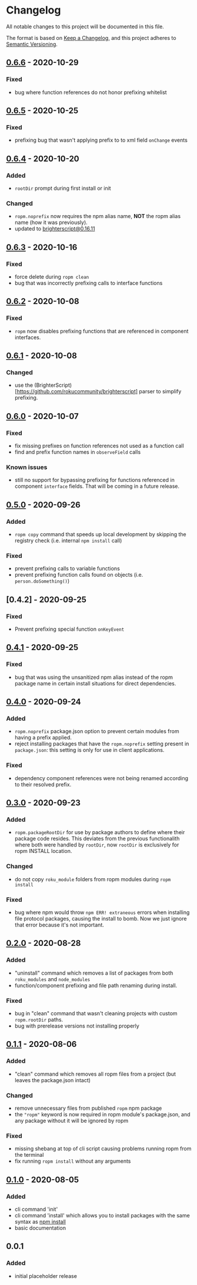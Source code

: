 # Changelog
All notable changes to this project will be documented in this file.

The format is based on [Keep a Changelog](https://keepachangelog.com/en/1.0.0/),
and this project adheres to [Semantic Versioning](https://semver.org/spec/v2.0.0.html).



## [0.6.6] - 2020-10-29
### Fixed
 - bug where function references do not honor prefixing whitelist



## [0.6.5] - 2020-10-25
### Fixed
 - prefixing bug that wasn't applying prefix to to xml field `onChange` events



## [0.6.4] - 2020-10-20
### Added
 - `rootDir` prompt during first install or init
### Changed
 - `ropm.noprefix` now requires the npm alias name, **NOT** the ropm alias name (how it was previously).
 - updated to [brighterscript@0.16.11](https://github.com/rokucommunity/brighterscript/blob/master/CHANGELOG.md#01611---2020-10-20)


## [0.6.3] - 2020-10-16
### Fixed
 - force delete during `ropm clean`
 - bug that was incorrectly prefixing calls to interface functions



## [0.6.2] - 2020-10-08
### Fixed
 - `ropm` now disables prefixing functions that are referenced in component interfaces. 



## [0.6.1] - 2020-10-08
### Changed
 - use the (BrighterScript)[https://github.com/rokucommunity/brighterscript] parser to simplify prefixing.



## [0.6.0] - 2020-10-07
### Fixed
 - fix missing prefixes on function references not used as a function call
 - find and prefix function names in `observeField` calls
### Known issues
 - still no support for bypassing prefixing for functions referenced in component `interface` fields. That will be coming in a future release.



## [0.5.0] - 2020-09-26
### Added
 - `ropm copy` command that speeds up local development by skipping the registry check (i.e. internal `npm install` call)
### Fixed
 - prevent prefixing calls to variable functions
 - prevent prefixing function calls found on objects (i.e. `person.doSomething()`)



## [0.4.2] - 2020-09-25
### Fixed
 - Prevent prefixing special function `onKeyEvent`



## [0.4.1] - 2020-09-25
### Fixed
 - bug that was using the unsanitized npm alias instead of the ropm package name in certain install situations for direct dependencies.



## [0.4.0] - 2020-09-24
### Added
 - `ropm.noprefix` package.json option to prevent certain modules from having a prefix applied. 
 - reject installing packages that have the `ropm.noprefix` setting present in `package.json`: this setting is only for use in client applications.
### Fixed
 - dependency component references were not being renamed according to their resolved prefix.



## [0.3.0] - 2020-09-23
### Added
 - `ropm.packageRootDir` for use by package authors to define where their package code resides. This deviates from the previous functionalith where both were handled by `rootDir`, now `rootDir` is exclusively for ropm INSTALL location.
### Changed
 - do not copy `roku_module` folders from ropm modules during `ropm install`
### Fixed
 - bug where npm would throw `npm ERR! extraneous` errors when installing file protocol packages, causing the install to bomb. Now we just ignore that error because it's not important.



## [0.2.0] - 2020-08-28
### Added
 - "uninstall" command which removes a list of packages from both `roku_modules` and `node_modules`
 - function/component prefixing and file path renaming during install.
### Fixed
 - bug in "clean" command that wasn't cleaning projects with custom `ropm.rootDir` paths.
 - bug with prerelease versions not installing properly



## [0.1.1] - 2020-08-06
### Added
 -  "clean" command which removes all ropm files from a project (but leaves the package.json intact)
### Changed
 - remove unnecessary files from published `ropm` npm package
 - the `"ropm"` keyword is now required in ropm module's package.json, and any package without it will be ignored by ropm
### Fixed
 - missing shebang at top of cli script causing problems running ropm from the terminal
 - fix running `ropm install` without any arguments



## [0.1.0] - 2020-08-05
### Added
 - cli command 'init'
 - cli command 'install' which allows you to install packages with the same syntax as [npm install](https://docs.npmjs.com/cli/install)
 - basic documentation



## 0.0.1
### Added
 - initial placeholder release


[0.1.0]:   https://github.com/rokucommunity/ropm/compare/v0.0.1...v0.1.0
[0.1.1]:   https://github.com/rokucommunity/ropm/compare/v0.1.0...v0.1.1
[0.2.0]:   https://github.com/rokucommunity/ropm/compare/v0.1.1...v0.2.0
[0.3.0]:   https://github.com/rokucommunity/ropm/compare/v0.2.0...v0.3.0
[0.4.0]:   https://github.com/rokucommunity/ropm/compare/v0.3.0...v0.4.0
[0.4.1]:   https://github.com/rokucommunity/ropm/compare/v0.4.0...v0.4.1
[0.5.0]:   https://github.com/rokucommunity/ropm/compare/v0.4.1...v0.5.0
[0.6.0]:   https://github.com/rokucommunity/ropm/compare/v0.5.0...v0.6.0
[0.6.1]:   https://github.com/rokucommunity/ropm/compare/v0.6.0...v0.6.1
[0.6.2]:   https://github.com/rokucommunity/ropm/compare/v0.6.1...v0.6.2
[0.6.3]:   https://github.com/rokucommunity/ropm/compare/v0.6.2...v0.6.3
[0.6.4]:   https://github.com/rokucommunity/ropm/compare/v0.6.3...v0.6.4
[0.6.5]:   https://github.com/rokucommunity/ropm/compare/v0.6.4...v0.6.5
[0.6.6]:   https://github.com/rokucommunity/ropm/compare/v0.6.5...v0.6.6

